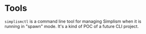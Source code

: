 # Tools

`simplismctl` is a command line tool for managing Simplism when it is running in "spawn" mode. It's a kind of POC of a future CLI project.
